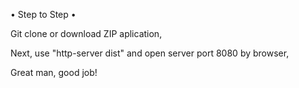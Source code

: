 • Step to Step • 

Git clone or download ZIP aplication,

Next, use "http-server dist" and open server port 8080 by browser,

Great man, good job!